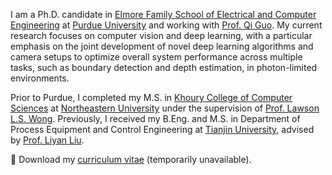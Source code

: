 I am a Ph.D. candidate in [Elmore Family School of Electrical and Computer Engineering](https://engineering.purdue.edu/ECE) at [Purdue University](https://www.purdue.edu) and working with [Prof. Qi Guo](https://www.qiguo.org/pi). My current research focuses on computer vision and deep learning, with a particular emphasis on the joint development of novel deep learning algorithms and camera setups to optimize overall system performance across multiple tasks, such as boundary detection and depth estimation, in photon-limited environments.

Prior to Purdue, I completed my M.S. in [Khoury College of Computer Sciences](https://www.khoury.northeastern.edu/) at [Northeastern University](https://www.northeastern.edu) under the supervision of [Prof. Lawson L.S. Wong](http://www.ccs.neu.edu/home/lsw/). Previously, I received my B.Eng. and M.S. in Department of Process Equipment and Control Engineering at [Tianjin University](http://www.tju.edu.cn), advised by [Prof. Liyan Liu](http://chemeng.tju.edu.cn/cn/szdw?type=detail&id=52).

📄 Download my <a href="#" onclick="showNotice('CV'); return false;">curriculum vitae</a> (temporarily unavailable).

<div id="CV" class="notice--info" style="display: none;">
  <h4>Heads up!</h4>
  <p>The curriculum vitae is temporarily unavailable. I will update it ASAP.</p>
</div>